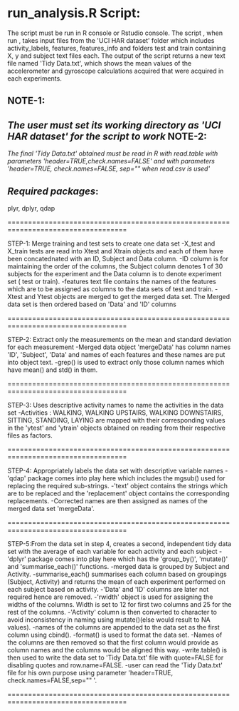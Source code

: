 run_analysis.R Script:
===================================================================================

The script must be run in R console or Rstudio console. The script , when run , takes input files from the 'UCI HAR dataset' folder which includes activity_labels, features, features_info and folders test and train containing X, y and subject text files each. The output of the script returns a new text file named 'Tidy Data.txt', which shows the mean values of the accelerometer and gyroscope calculations acquired that were acquired in each experiments.

NOTE-1: 
--------
*The user must set its working directory as 'UCI HAR dataset' for the script to work*
NOTE-2:
-------- 
*The final 'Tidy Data.txt' obtained must be read in R with read.table with parameters 'header=TRUE,check.names=FALSE' and with parameters 'header=TRUE, check.names=FALSE, sep="" when read.csv is used'*

*Required packages*:
-------------------- 
plyr, dplyr, qdap

===================================================================================

STEP-1: Merge training and test sets to create one data set
-X_test and X_train tests are read into Xtest and Xtrain objects and each of them have been concatednated with an ID, Subject and Data column. 
-ID column is for maintaining the order of the columns, the Subject column denotes 1 of 30 subjects for the experiment and the Data column is to denote experiment set ( test or train). 
-features text file contains the names of the features which are to be assigned as columns to the data sets of test and train. 
-Xtest and Ytest objects are merged to get the merged data set. The Merged data set is then ordered based on 'Data' and 'ID' columns

===================================================================================

STEP-2: Extract only the measurements on the mean and standard deviation for each measurement
-Merged data object 'mergeData' has column names 'ID', 'Subject', 'Data' and names of each features and these names are put into object text. 
-grep() is used to extract only those column names which have mean() and std() in them.

===================================================================================

STEP-3: Uses descriptive activity names to name the activities in the data set
-Activities : WALKING, WALKING UPSTAIRS, WALKING DOWNSTAIRS, SITTING, STANDING, LAYING are mapped with their corresponding values in the 'ytest' and 'ytrain' objects obtained on reading from their respective files as factors.

===================================================================================

STEP-4: Appropriately labels the data set with descriptive variable names
-'qdap' package comes into play here which includes the mgsub() used for replacing the required sub-strings. 
-'text' object contains the strings which are to be replaced and the 'replacement' object contains the corresponding replacements. 
-Corrected names are then assigned as names of the merged data set 'mergeData'.

===================================================================================

STEP-5:From the data set in step 4, creates a second, independent tidy data set with the average of each variable for each activity and each subject
-'dplyr' package comes into play here which has the 'group_by()', 'mutate()' and 'summarise_each()' functions. 
-merged data is grouped by Subject and Activity. 
-summarise_each() summarises each column based on groupings (Subject, Activity) and returns the mean of each experiment performed on each subject based on activity. 
-'Data' and 'ID' columns are later not required hence are removed. 
-'rwidth' object is used for assigning the widths of the columns. Width is set to 12 for first two columns and 25 for the rest of the columns.
-'Activity' column is then converted to character to avoid inconsistency in naming using mutate()(else would result to NA values).
-names of the columns are appended to the data set as the first column using cbind().
-format() is used to format the data set.
-Names of the columns are then removed so that the first column would provide as column names and the columns would be aligned this way.
-write.table() is then used to write the data set to 'Tidy Data.txt' file with quote=FALSE for disabling quotes and row.name=FALSE.
-user can read the 'Tidy Data.txt' file for his own purpose using parameter 'header=TRUE, check.names=FALSE,sep="" '.

===================================================================================
